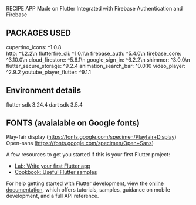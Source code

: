 
RECIPE APP Made on Flutter Integrated with Firebase Authentication and Firebase


## PACKAGES USED
  cupertino_icons: ^1.0.8<br>
  http: ^1.2.2\n
  flutterfire_cli: ^1.0.1\n
  firebase_auth: ^5.4.0\n
  firebase_core: ^3.10.0\n
  cloud_firestore: ^5.6.1\n
  google_sign_in: ^6.2.2\n
  shimmer: ^3.0.0\n
  flutter_secure_storage: ^9.2.4
  animation_search_bar: ^0.0.10
  video_player: ^2.9.2
  youtube_player_flutter: ^9.1.1

## Environment details
  flutter sdk 3.24.4
  dart sdk 3.5.4

## FONTS (avaialable on Google fonts)
 Play-fair display  (https://fonts.google.com/specimen/Playfair+Display)
 Open-sans  (https://fonts.google.com/specimen/Open+Sans)
 

A few resources to get you started if this is your first Flutter project:

- [Lab: Write your first Flutter app](https://docs.flutter.dev/get-started/codelab)
- [Cookbook: Useful Flutter samples](https://docs.flutter.dev/cookbook)

For help getting started with Flutter development, view the
[online documentation](https://docs.flutter.dev/), which offers tutorials,
samples, guidance on mobile development, and a full API reference.
